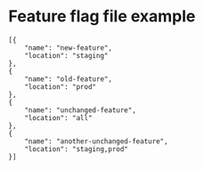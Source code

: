 <!--
# Copyright 2022, 2024 IBM Inc. All rights reserved
# SPDX-License-Identifier: Apache2.0
# Last updated: 2024-01-02
-->

# Feature flag file example


```
[{
    "name": "new-feature",
    "location": "staging"
},
{
    "name": "old-feature",
    "location": "prod"
},
{
    "name": "unchanged-feature",
    "location": "all"
},
{
    "name": "another-unchanged-feature",
    "location": "staging,prod"
}]
```


